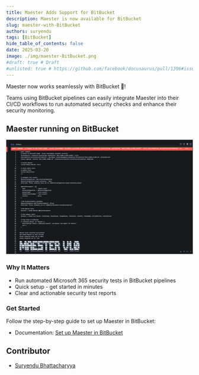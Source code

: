 ```yaml
---
title: Maester Adds Support for BitBucket
description: Maester is now available for BitBucket
slug: maester-with-BitBucket
authors: suryendu
tags: [BitBucket]
hide_table_of_contents: false
date: 2025-03-20
image: ./img/maester-BitBucket.png
#draft: true # Draft
#unlisted: true # https://github.com/facebook/docusaurus/pull/1396#issuecomment-487561180
---
```


Maester now works seamlessly with BitBucket 👏!

Teams using BitBucket pipelines can easily integrate Maester into their CI/CD workflows to run automated security checks and enhance their security monitoring.

<!-- truncate -->

## Maester running on BitBucket

![Maester BitBucket](img/maester-BitBucket.png)

### Why It Matters

- Run automated Microsoft 365 security tests in BitBucket pipelines
- Quick setup - get started in minutes
- Clear and actionable security test reports

### Get Started

Follow the step-by-step guide to set up Maester in BitBucket:

- Documentation: [Set up Maester in BitBucket](/docs/monitoring/BitBucket)

## Contributor

- [Suryendu Bhattacharyya](/blog/authors/suryendu)
